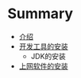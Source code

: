 # Summary

* [介绍](introduce.md)
* [开发工具的安装](install-development-tools.md)
   * JDK的安装
* [上网软件的安装](install-internet-tools.md)


